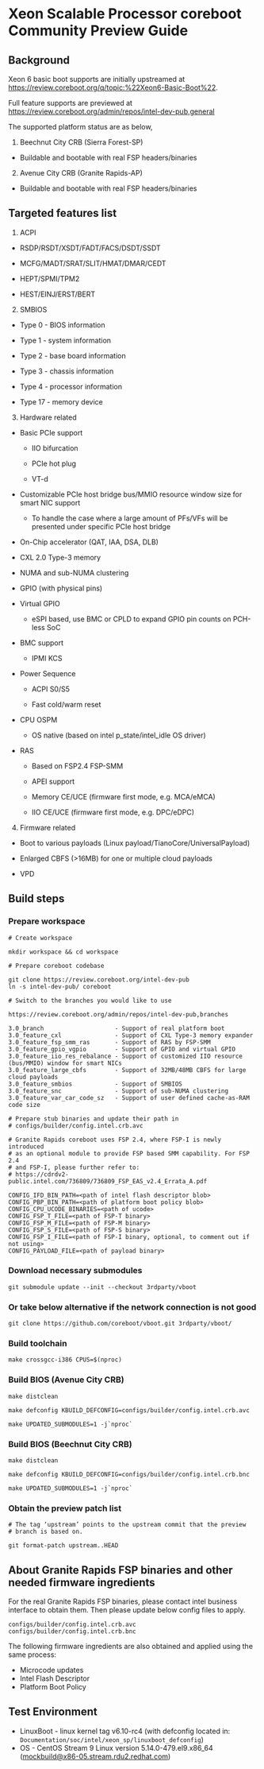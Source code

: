 Xeon Scalable Processor coreboot Community Preview Guide
================================================

## Background

Xeon 6 basic boot supports are initially upstreamed at
https://review.coreboot.org/q/topic:%22Xeon6-Basic-Boot%22.

Full feature supports are previewed at
https://review.coreboot.org/admin/repos/intel-dev-pub,general

The supported platform status are as below,

1. Beechnut City CRB (Sierra Forest-SP)

- Buildable and bootable with real FSP headers/binaries

2. Avenue City CRB (Granite Rapids-AP)

- Buildable and bootable with real FSP headers/binaries

## Targeted features list

1. ACPI

- RSDP/RSDT/XSDT/FADT/FACS/DSDT/SSDT

- MCFG/MADT/SRAT/SLIT/HMAT/DMAR/CEDT

- HEPT/SPMI/TPM2

- HEST/EINJ/ERST/BERT

2. SMBIOS

- Type 0 - BIOS information

- Type 1 - system information

- Type 2 - base board information

- Type 3 - chassis information

- Type 4 - processor information

- Type 17 - memory device

3. Hardware related

- Basic PCIe support

  * IIO bifurcation

  * PCIe hot plug

  * VT-d

- Customizable PCIe host bridge bus/MMIO resource window size for smart NIC support

  * To handle the case where a large amount of PFs/VFs will be presented under specific PCIe host bridge

- On-Chip accelerator (QAT, IAA, DSA, DLB)

- CXL 2.0 Type-3 memory

- NUMA and sub-NUMA clustering

- GPIO (with physical pins)

- Virtual GPIO

  * eSPI based, use BMC or CPLD to expand GPIO pin counts on PCH-less SoC

- BMC support

  * IPMI KCS

- Power Sequence

  * ACPI S0/S5

  * Fast cold/warm reset

- CPU OSPM

  * OS native (based on intel p_state/intel_idle OS driver)

- RAS

  * Based on FSP2.4 FSP-SMM

  * APEI support

  * Memory CE/UCE (firmware first mode, e.g. MCA/eMCA)

  * IIO CE/UCE (firmware first mode, e.g. DPC/eDPC)

4. Firmware related

- Boot to various payloads (Linux payload/TianoCore/UniversalPayload)

- Enlarged CBFS (>16MB) for one or multiple cloud payloads

- VPD

## Build steps

### Prepare workspace

```
# Create workspace

mkdir workspace && cd workspace

# Prepare coreboot codebase

git clone https://review.coreboot.org/intel-dev-pub
ln -s intel-dev-pub/ coreboot

# Switch to the branches you would like to use

https://review.coreboot.org/admin/repos/intel-dev-pub,branches

3.0_branch                    - Support of real platform boot
3.0_feature_cxl               - Support of CXL Type-3 memory expander
3.0_feature_fsp_smm_ras       - Support of RAS by FSP-SMM
3.0_feature_gpio_vgpio        - Support of GPIO and virtual GPIO
3.0_feature_iio_res_rebalance - Support of customized IIO resource (bus/MMIO) window for smart NICs
3.0_feature_large_cbfs        - Support of 32MB/48MB CBFS for large cloud payloads
3.0_feature_smbios            - Support of SMBIOS
3.0_feature_snc               - Support of sub-NUMA clustering
3.0_feature_var_car_code_sz   - Support of user defined cache-as-RAM code size

# Prepare stub binaries and update their path in
# configs/builder/config.intel.crb.avc

# Granite Rapids coreboot uses FSP 2.4, where FSP-I is newly introduced
# as an optional module to provide FSP based SMM capability. For FSP 2.4
# and FSP-I, please further refer to:
# https://cdrdv2-public.intel.com/736809/736809_FSP_EAS_v2.4_Errata_A.pdf

CONFIG_IFD_BIN_PATH=<path of intel flash descriptor blob>
CONFIG_PBP_BIN_PATH=<path of platform boot policy blob>
CONFIG_CPU_UCODE_BINARIES=<path of ucode>
CONFIG_FSP_T_FILE=<path of FSP-T binary>
CONFIG_FSP_M_FILE=<path of FSP-M binary>
CONFIG_FSP_S_FILE=<path of FSP-S binary>
CONFIG_FSP_I_FILE=<path of FSP-I binary, optional, to comment out if not using>
CONFIG_PAYLOAD_FILE=<path of payload binary>
```

### Download necessary submodules
```
git submodule update --init --checkout 3rdparty/vboot
```

### Or take below alternative if the network connection is not good
```
git clone https://github.com/coreboot/vboot.git 3rdparty/vboot/
```

### Build toolchain
```
make crossgcc-i386 CPUS=$(nproc)
```

### Build BIOS (Avenue City CRB)
```
make distclean

make defconfig KBUILD_DEFCONFIG=configs/builder/config.intel.crb.avc

make UPDATED_SUBMODULES=1 -j`nproc`
```

### Build BIOS (Beechnut City CRB)
```
make distclean

make defconfig KBUILD_DEFCONFIG=configs/builder/config.intel.crb.bnc

make UPDATED_SUBMODULES=1 -j`nproc`
```

### Obtain the preview patch list

```
# The tag ‘upstream’ points to the upstream commit that the preview
# branch is based on.

git format-patch upstream..HEAD
```

## About Granite Rapids FSP binaries and other needed firmware ingredients

For the real Granite Rapids FSP binaries, please contact intel business interface to obtain them.
Then please update below config files to apply.

```
configs/builder/config.intel.crb.avc
configs/builder/config.intel.crb.bnc
```

The following firmware ingredients are also obtained and applied using the same process:

- Microcode updates
- Intel Flash Descriptor
- Platform Boot Policy

## Test Environment

- LinuxBoot - linux kernel tag v6.10-rc4 (with defconfig located in: `Documentation/soc/intel/xeon_sp/linuxboot_defconfig`)
- OS - CentOS Stream 9 Linux version 5.14.0-479.el9.x86_64 (mockbuild@x86-05.stream.rdu2.redhat.com)
